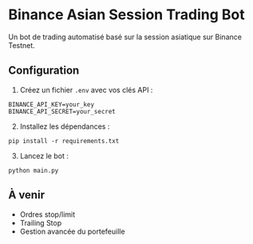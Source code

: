 # Binance Asian Session Trading Bot

Un bot de trading automatisé basé sur la session asiatique sur Binance Testnet.

## Configuration

1. Créez un fichier `.env` avec vos clés API :
```
BINANCE_API_KEY=your_key
BINANCE_API_SECRET=your_secret
```

2. Installez les dépendances :
```
pip install -r requirements.txt
```

3. Lancez le bot :
```
python main.py
```

## À venir
- Ordres stop/limit
- Trailing Stop
- Gestion avancée du portefeuille
